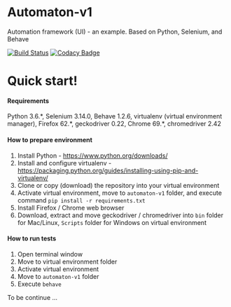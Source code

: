 # Automaton-v1
Automation framework (UI) - an example. Based on Python, Selenium, and Behave

[![Build Status](https://travis-ci.org/BurhanH/automaton-v1.svg?branch=master)](https://travis-ci.org/BurhanH/automaton-v1)
[![Codacy Badge](https://api.codacy.com/project/badge/Grade/7f7d510da5284321bfcdc5c290e25bdb)](https://www.codacy.com/app/BurhanH/automaton-v1?utm_source=github.com&amp;utm_medium=referral&amp;utm_content=BurhanH/automaton-v1&amp;utm_campaign=Badge_Grade)

# Quick start!

#### Requirements
Python 3.6.\*, Selenium 3.14.0, Behave 1.2.6, virtualenv (virtual environment manager), 
Firefox 62.\*, geckodriver 0.22, Chrome 69.\*, chromedriver 2.42 

#### How to prepare environment
1) Install Python - https://www.python.org/downloads/
2) Install and configure virtualenv - https://packaging.python.org/guides/installing-using-pip-and-virtualenv/
3) Clone or copy (download) the repository into your virtual environment
4) Activate virtual environment, move to `automaton-v1` folder, and execute command `pip install -r requirements.txt`
5) Install Firefox / Chrome web browser
6) Download, extract and move geckodriver / chromedriver into `bin` folder for Mac/Linux, `Scripts` folder for Windows on virtual environment

#### How to run tests
1) Open terminal window
2) Move to virtual environment folder
3) Activate virtual environment 
4) Move to `automaton-v1` folder
5) Execute `behave`

To be continue ...
